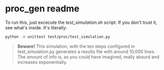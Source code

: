 # proc_gen readme
To run this, just excecute the _test_simulation.sh_ script. If you don't trust it, see what's inside. It's literally:
``` bash
python -m unittest test/proc/test_simulation.py
```

> **Beware!** This simulation, with the ten steps configured in test_simulation.py generates a results file with around 10,000 lines. The amount of info is, as you could have imagined, really absurd and increases exponentially.